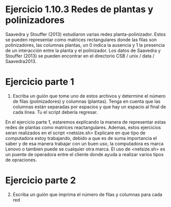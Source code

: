 # Ejercicio 1.10.3 Redes de plantas y polinizadores
Saavedra y Stouffer (2013) estudiaron varias redes planta-polinizador. Estos se pueden representar como matrices
rectangulares donde las filas son polinizadores, las columnas plantas, un 0 indica la ausencia y 1 la presencia de un
interacción entre la planta y el polinizador. Los datos de Saavedra y Stouffer (2013) 
se pueden encontrar en el directorio CSB / unix / data / Saavedra2013.

# Ejercicio parte 1
1. Escriba un guión que tome uno de estos archivos y determine el número
de filas (polinizadores) y columnas (plantas). Tenga en cuenta que las columnas están separadas por espacios y que hay un espacio al final de cada línea. Tu
el script debería regresar.

En el ejercicio parte 1, estaremos explicando la manera de representar estas redes de plantas como matrices reactangulares.
Ademas, estos ejercicios seran realizados en el script <netsize.sh>
Explicare en que tipo de computadora estoy trabajando, debido a que es de suma importancia el saber y de esa manera trabajar 
con un buen uso, la computadora es marca Lenovo o tambien puede se cualquier otra marca. El uso de <netsize.sh> es un puente de  operadora entre el cliente donde ayuda a realizar varios tipos de opraciones.

# Ejercicio parte 2
2. Escriba un guión que imprima el número de filas y columnas para cada red

